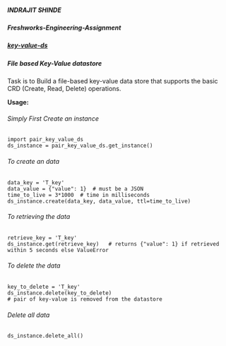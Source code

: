 ##### INDRAJIT SHINDE
##### Freshworks-Engineering-Assignment
##### [key-value-ds](https://pypi.org/project/key-value-ds/)
##### File based Key-Value datastore

   Task is to Build a file-based  key-value data store that supports the basic CRD (Create, Read, Delete) operations.

**Usage:**

###### Simply First Create an instance
```
import pair_key_value_ds
ds_instance = pair_key_value_ds.get_instance()
```

###### To create an data
```
data_key = 'T_key'
data_value = {"value": 1}  # must be a JSON
time_to_live = 3*1000  # time in milliseconds
ds_instance.create(data_key, data_value, ttl=time_to_live)
```

###### To retrieving the data
```
retrieve_key = 'T_key'
ds_instance.get(retrieve_key)   # returns {"value": 1} if retrieved within 5 seconds else ValueError
```

###### To delete the data
```
key_to_delete = 'T_key'
ds_instance.delete(key_to_delete) 
# pair of key-value is removed from the datastore
```

###### Delete all data
```
ds_instance.delete_all()
```
